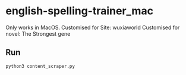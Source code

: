 # english-spelling-trainer_mac

Only works in MacOS. 
Customised for Site: wuxiaworld
Customised for novel: The Strongest gene

## Run

``python3 content_scraper.py``